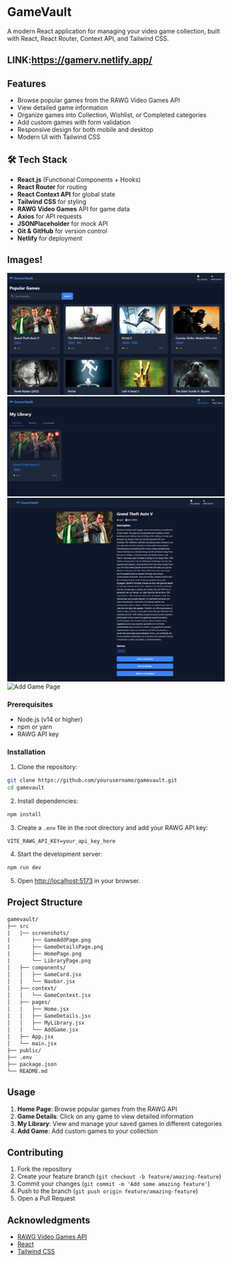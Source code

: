 # GameVault

A modern React application for managing your video game collection, built with React, React Router, Context API, and Tailwind CSS.

## LINK:https://gamerv.netlify.app/

## Features

- Browse popular games from the RAWG Video Games API
- View detailed game information
- Organize games into Collection, Wishlist, or Completed categories
- Add custom games with form validation
- Responsive design for both mobile and desktop
- Modern UI with Tailwind CSS


## 🛠 Tech Stack

- **React.js** (Functional Components + Hooks)
- **React Router** for routing
- **React Context API** for global state
- **Tailwind CSS** for styling
- **RAWG Video Games** API for game data
- **Axios** for API requests
- **JSONPlaceholder** for mock API
- **Git & GitHub** for version control
- **Netlify** for deployment

## Images!
![Home Page](./screenshots/HomePage.png)
![Library Page](./screenshots/LibraryPage.png)
![Details Page](./screenshots/GameDetailsPage.png)
![Add Game Page](./screenshots/GameAddDetailsPage.png)

### Prerequisites

- Node.js (v14 or higher)
- npm or yarn
- RAWG API key

### Installation

1. Clone the repository:
```bash
git clone https://github.com/yourusername/gamevault.git
cd gamevault
```

2. Install dependencies:
```bash
npm install
```

3. Create a `.env` file in the root directory and add your RAWG API key:
```
VITE_RAWG_API_KEY=your_api_key_here
```

4. Start the development server:
```bash
npm run dev
```

5. Open [http://localhost:5173](http://localhost:5173) in your browser.

## Project Structure

```
gamevault/
├── src
|   |── screenshots/
|       ├── GameAddPage.png
|       ├── GameDetailsPage.png
|       ├── HomePage.png
|       └── LibraryPage.png
│   ├── components/
│   │   ├── GameCard.jsx
│   │   └── Navbar.jsx
│   ├── context/
│   │   └── GameContext.jsx
│   ├── pages/
│   │   ├── Home.jsx
│   │   ├── GameDetails.jsx
│   │   ├── MyLibrary.jsx
│   │   └── AddGame.jsx
│   ├── App.jsx
│   └── main.jsx
├── public/
├── .env
├── package.json
└── README.md
```

## Usage

1. **Home Page**: Browse popular games from the RAWG API
2. **Game Details**: Click on any game to view detailed information
3. **My Library**: View and manage your saved games in different categories
4. **Add Game**: Add custom games to your collection

## Contributing

1. Fork the repository
2. Create your feature branch (`git checkout -b feature/amazing-feature`)
3. Commit your changes (`git commit -m 'Add some amazing feature'`)
4. Push to the branch (`git push origin feature/amazing-feature`)
5. Open a Pull Request


## Acknowledgments

- [RAWG Video Games API](https://rawg.io/apidocs)
- [React](https://reactjs.org/)
- [Tailwind CSS](https://tailwindcss.com/)
